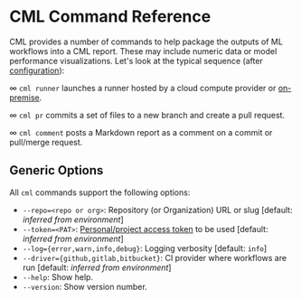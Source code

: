 # CML Command Reference

CML provides a number of commands to help package the outputs of ML workflows
into a CML report. These may include numeric data or model performance
visualizations. Let's look at the typical sequence (after
[configuration](/doc/config)):

∞ `cml runner` launches a runner hosted by a cloud compute provider or
[on-premise](/doc/self-hosted-runners).

∞ `cml pr` commits a set of files to a new branch and create a pull request.

∞ `cml comment` posts a Markdown report as a comment on a commit or pull/merge
request.

## Generic Options

All `cml` commands support the following options:

- `--repo=<repo or org>`: Repository (or Organization) URL or slug [default:
  *inferred from environment*]
- `--token=<PAT>`: [Personal/project access token] to be used [default:
  *inferred from environment*]
- `--log={error,warn,info,debug}`: Logging verbosity [default: `info`]
- `--driver={github,gitlab,bitbucket}`: CI provider where workflows are run
  [default: *inferred from environment*]
- `--help`: Show help.
- `--version`: Show version number.

[personal/project access token]:
  https://cml.dev/doc/self-hosted-runners#personal-access-token

